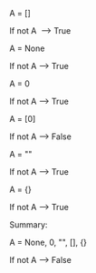 
A = []

If not A  --> True

A = None

If not A --> True

A = 0

If not A --> True

A = [0]

If not A --> False

A = ""

If not A --> True

A = {}

If not A --> True

Summary: 

A = None, 0, "", [], {} 

If not A --> False